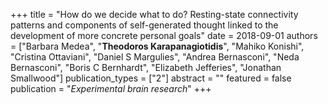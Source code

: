 +++
title = "How do we decide what to do? Resting-state connectivity patterns and components of self-generated thought linked to the development of more concrete personal goals"
date = 2018-09-01
authors = ["Barbara Medea", "**Theodoros Karapanagiotidis**", "Mahiko Konishi", "Cristina Ottaviani", "Daniel S Margulies", "Andrea Bernasconi", "Neda Bernasconi", "Boris C Bernhardt", "Elizabeth Jefferies", "Jonathan Smallwood"]
publication_types = ["2"]
abstract = ""
featured = false
publication = "*Experimental brain research*"
+++

